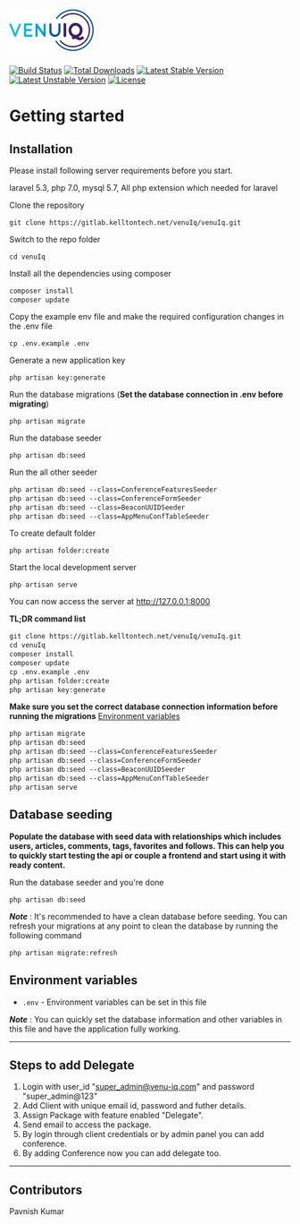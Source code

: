 # ![VenuIq](logo.png)

[![Build Status](https://travis-ci.org/laravel/framework.svg)](https://travis-ci.org/laravel/framework)
[![Total Downloads](https://poser.pugx.org/laravel/framework/d/total.svg)](https://packagist.org/packages/laravel/framework)
[![Latest Stable Version](https://poser.pugx.org/laravel/framework/v/stable.svg)](https://packagist.org/packages/laravel/framework)
[![Latest Unstable Version](https://poser.pugx.org/laravel/framework/v/unstable.svg)](https://packagist.org/packages/laravel/framework)
[![License](https://poser.pugx.org/laravel/framework/license.svg)](https://packagist.org/packages/laravel/framework)


# Getting started

## Installation

Please install following server requirements before you start.
   
   laravel 5.3,
   php 7.0,
   mysql 5.7,
   All php extension which needed for laravel


Clone the repository

    git clone https://gitlab.kelltontech.net/venuIq/venuIq.git

Switch to the repo folder

    cd venuIq

Install all the dependencies using composer

    composer install
    composer update

Copy the example env file and make the required configuration changes in the .env file

    cp .env.example .env

Generate a new application key

    php artisan key:generate

Run the database migrations (**Set the database connection in .env before migrating**)

    php artisan migrate

Run the database seeder

    php artisan db:seed

Run the all other seeder

    php artisan db:seed --class=ConferenceFeaturesSeeder
    php artisan db:seed --class=ConferenceFormSeeder
    php artisan db:seed --class=BeaconUUIDSeeder
    php artisan db:seed --class=AppMenuConfTableSeeder

To create default folder

    php artisan folder:create

Start the local development server

    php artisan serve

You can now access the server at http://127.0.0.1:8000

**TL;DR command list**

    git clone https://gitlab.kelltontech.net/venuIq/venuIq.git
    cd venuIq
    composer install
    composer update
    cp .env.example .env
    php artisan folder:create
    php artisan key:generate
    
**Make sure you set the correct database connection information before running the migrations** [Environment variables](#environment-variables)

    php artisan migrate
    php artisan db:seed
    php artisan db:seed --class=ConferenceFeaturesSeeder
    php artisan db:seed --class=ConferenceFormSeeder
    php artisan db:seed --class=BeaconUUIDSeeder
    php artisan db:seed --class=AppMenuConfTableSeeder
    php artisan serve

## Database seeding

**Populate the database with seed data with relationships which includes users, articles, comments, tags, favorites and follows. This can help you to quickly start testing the api or couple a frontend and start using it with ready content.**

Run the database seeder and you're done

    php artisan db:seed

***Note*** : It's recommended to have a clean database before seeding. You can refresh your migrations at any point to clean the database by running the following command

    php artisan migrate:refresh

## Environment variables

- `.env` - Environment variables can be set in this file

***Note*** : You can quickly set the database information and other variables in this file and have the application fully working.

----------
## Steps to add Delegate

1. Login with user_id "super_admin@venu-iq.com" and password "super_admin@123"
2. Add Client with unique email id, password and futher details.
3. Assign Package with feature enabled "Delegate".
4. Send email to access the package.
5. By login through client credentials or by admin panel you can add conference.
6. By adding Conference now you can add delegate too. 

----------
## Contributors
Pavnish Kumar 
